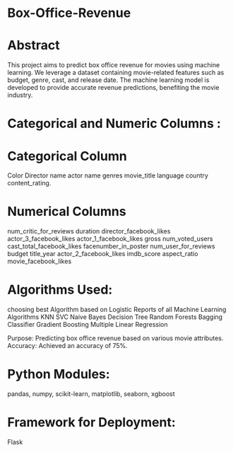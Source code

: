 # Box-Office-Revenue
# Abstract

This project aims to predict box office revenue for movies using machine learning. We leverage a dataset containing movie-related features such as budget, genre, cast, and release date. The machine learning model is developed to provide accurate revenue predictions, benefiting the movie industry.

# Categorical and Numeric Columns :

# Categorical Column
Color Director name actor name genres movie_title language country content_rating.

#  Numerical Columns
num_critic_for_reviews duration director_facebook_likes actor_3_facebook_likes actor_1_facebook_likes gross num_voted_users cast_total_facebook_likes facenumber_in_poster num_user_for_reviews budget title_year actor_2_facebook_likes imdb_score aspect_ratio movie_facebook_likes

# Algorithms Used:
choosing best Algorithm based on Logistic Reports of all Machine Learning Algorithms KNN SVC Naive Bayes Decision Tree Random Forests Bagging Classifier Gradient Boosting Multiple Linear Regression

Purpose: Predicting box office revenue based on various movie attributes. Accuracy: Achieved an accuracy of 75%.

# Python Modules:
pandas, numpy, scikit-learn, matplotlib, seaborn, xgboost

# Framework for Deployment:
Flask

